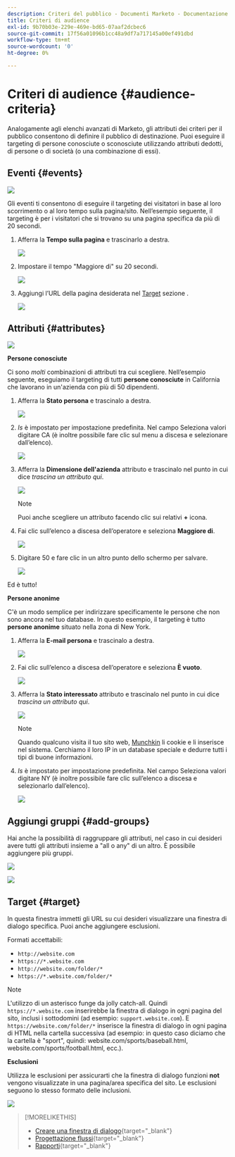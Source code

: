 ```yaml
---
description: Criteri del pubblico - Documenti Marketo - Documentazione del prodotto
title: Criteri di audience
exl-id: 9b70b03e-229e-469e-bd65-07aaf2dcbec6
source-git-commit: 17f56a01096b1cc48a9df7a717145a00ef491dbd
workflow-type: tm+mt
source-wordcount: '0'
ht-degree: 0%

---
```


# Criteri di audience {#audience-criteria}

Analogamente agli elenchi avanzati di Marketo, gli attributi dei criteri per il pubblico consentono di definire il pubblico di destinazione. Puoi eseguire il targeting di persone conosciute o sconosciute utilizzando attributi dedotti, di persone o di società (o una combinazione di essi).

## Eventi {#events}

![](assets/audience-criteria-0.png)

Gli eventi ti consentono di eseguire il targeting dei visitatori in base al loro scorrimento o al loro tempo sulla pagina/sito. Nell’esempio seguente, il targeting è per i visitatori che si trovano su una pagina specifica da più di 20 secondi.

1. Afferra la **Tempo sulla pagina** e trascinarlo a destra.

   ![](assets/audience-criteria-0a.png)

1. Impostare il tempo &quot;Maggiore di&quot; su 20 secondi.

   ![](assets/audience-criteria-0b.png)

1. Aggiungi l’URL della pagina desiderata nel [Target](#target) sezione .

   ![](assets/audience-criteria-0c.png)

## Attributi {#attributes}

![](assets/audience-criteria-0d.png)

**Persone conosciute**

Ci sono _molti_ combinazioni di attributi tra cui scegliere. Nell’esempio seguente, eseguiamo il targeting di tutti **persone conosciute** in California che lavorano in un&#39;azienda con più di 50 dipendenti.

1. Afferra la **Stato persona** e trascinalo a destra.

   ![](assets/audience-criteria-1.png)

1. _Is_ è impostato per impostazione predefinita. Nel campo Seleziona valori digitare CA (è inoltre possibile fare clic sul menu a discesa e selezionare dall’elenco).

   ![](assets/audience-criteria-2.png)

1. Afferra la **Dimensione dell&#39;azienda** attributo e trascinalo nel punto in cui dice _trascina un attributo qui_.

   ![](assets/audience-criteria-3.png)

   >[!NOTE]
   >
   >Puoi anche scegliere un attributo facendo clic sui relativi **+** icona.

1. Fai clic sull’elenco a discesa dell’operatore e seleziona **Maggiore di**.

   ![](assets/audience-criteria-4.png)

1. Digitare 50 e fare clic in un altro punto dello schermo per salvare.

   ![](assets/audience-criteria-5.png)

Ed è tutto!

**Persone anonime**

C&#39;è un modo semplice per indirizzare specificamente le persone che non sono ancora nel tuo database. In questo esempio, il targeting è tutto **persone anonime** situato nella zona di New York.

1. Afferra la **E-mail persona** e trascinalo a destra.

   ![](assets/audience-criteria-6.png)

1. Fai clic sull’elenco a discesa dell’operatore e seleziona **È vuoto**.

   ![](assets/audience-criteria-7.png)

1. Afferra la **Stato interessato** attributo e trascinalo nel punto in cui dice _trascina un attributo qui_.

   ![](assets/audience-criteria-8.png)

   >[!NOTE]
   >
   >Quando qualcuno visita il tuo sito web, [Munchkin](/help/marketo/product-docs/administration/additional-integrations/add-munchkin-tracking-code-to-your-website.md) li cookie e li inserisce nel sistema. Cerchiamo il loro IP in un database speciale e dedurre tutti i tipi di buone informazioni.

1. _Is_ è impostato per impostazione predefinita. Nel campo Seleziona valori digitare NY (è inoltre possibile fare clic sull’elenco a discesa e selezionarlo dall’elenco).

   ![](assets/audience-criteria-9.png)

## Aggiungi gruppi {#add-groups}

Hai anche la possibilità di raggruppare gli attributi, nel caso in cui desideri avere tutti gli attributi insieme a &quot;all o any&quot; di un altro. È possibile aggiungere più gruppi.

![](assets/audience-criteria-10.png)

![](assets/audience-criteria-11.png)

## Target {#target}

In questa finestra immetti gli URL su cui desideri visualizzare una finestra di dialogo specifica. Puoi anche aggiungere esclusioni.

Formati accettabili:

* `http://website.com`
* `https://*.website.com`
* `http://website.com/folder/*`
* `https://*.website.com/folder/*`

>[!NOTE]
>
>L&#39;utilizzo di un asterisco funge da jolly catch-all. Quindi `https://*.website.com` inserirebbe la finestra di dialogo in ogni pagina del sito, inclusi i sottodomini (ad esempio: `support.website.com`). E `https://website.com/folder/*` inserisce la finestra di dialogo in ogni pagina di HTML nella cartella successiva (ad esempio: in questo caso diciamo che la cartella è &quot;sport&quot;, quindi: website.com/sports/baseball.html, website.com/sports/football.html, ecc.).

**Esclusioni**

Utilizza le esclusioni per assicurarti che la finestra di dialogo funzioni **not** vengono visualizzate in una pagina/area specifica del sito. Le esclusioni seguono lo stesso formato delle inclusioni.

![](assets/audience-criteria-12.png)

>[!MORELIKETHIS]
>
>* [Creare una finestra di dialogo](/help/marketo/product-docs/demand-generation/dynamic-chat/dialogues/create-a-dialogue.md){target=&quot;_blank&quot;}
>* [Progettazione flussi](/help/marketo/product-docs/demand-generation/dynamic-chat/dialogues/stream-designer.md){target=&quot;_blank&quot;}
>* [Rapporti](/help/marketo/product-docs/demand-generation/dynamic-chat/dialogues/reports.md){target=&quot;_blank&quot;}

